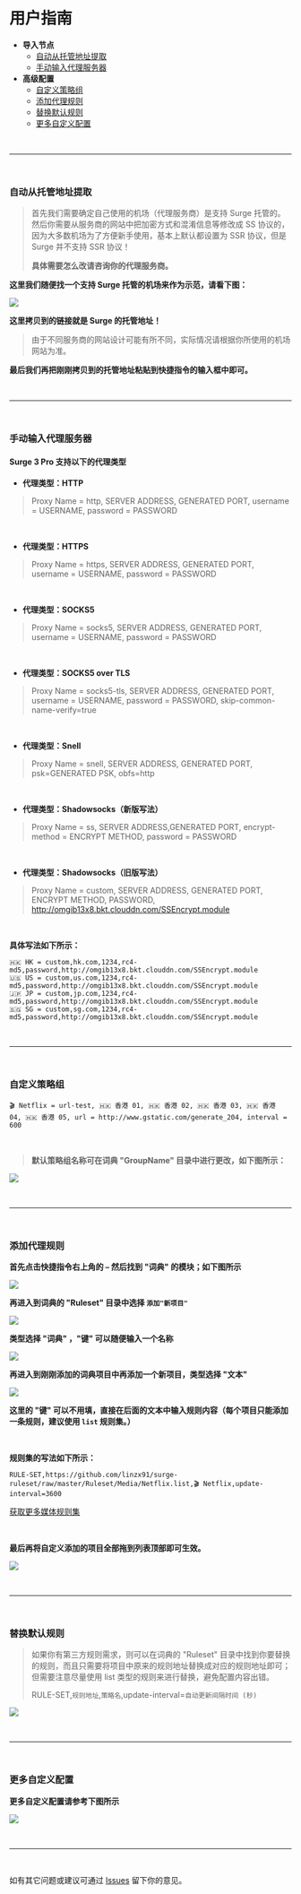 # 用户指南
* **导入节点**
    * [自动从托管地址提取](#automatic_add_proxy)
    * [手动输入代理服务器](#manual_add_proxy)
* **高级配置**
    * [自定义策略组](#custom_group)
    * [添加代理规则](#addrule)
    * [替换默认规则](#replace)
    * [更多自定义配置](#custom)

<br>

-------

<br>

### 自动从托管地址提取
<a id="automatic_add_proxy"></a>

> 首先我们需要确定自己使用的机场（代理服务商）是支持 Surge 托管的。然后你需要从服务商的网站中把加密方式和混淆信息等修改成 SS 协议的，因为大多数机场为了方便新手使用，基本上默认都设置为 SSR 协议，但是 Surge 并不支持 SSR 协议！
> 
> **具体需要怎么改请咨询你的代理服务商。**

**这里我们随便找一个支持 Surge 托管的机场来作为示范，请看下图：**

![](https://github.com/linzx91/surge-ruleset/raw/master/Images/Add_Proxy.png)

**这里拷贝到的链接就是 Surge 的托管地址！**

> 由于不同服务商的网站设计可能有所不同，实际情况请根据你所使用的机场网站为准。

**最后我们再把刚刚拷贝到的托管地址粘贴到快捷指令的输入框中即可。**

<br>

-------

<br>

### 手动输入代理服务器
<a id="manual_add_proxy"></a>

#### Surge 3 Pro 支持以下的代理类型

* **代理类型：HTTP**

> Proxy Name = http, SERVER ADDRESS, GENERATED PORT, username = USERNAME, password = PASSWORD

<br>

* **代理类型：HTTPS**

> Proxy Name = https, SERVER ADDRESS, GENERATED PORT, username = USERNAME, password = PASSWORD

<br>

* **代理类型：SOCKS5**

> Proxy Name = socks5, SERVER ADDRESS, GENERATED PORT, username = USERNAME, password = PASSWORD

<br>

* **代理类型：SOCKS5 over TLS**

> Proxy Name = socks5-tls, SERVER ADDRESS, GENERATED PORT, username = USERNAME, password = PASSWORD, skip-common-name-verify=true

<br>

* **代理类型：Snell**

> Proxy Name = snell, SERVER ADDRESS, GENERATED PORT, psk=GENERATED PSK, obfs=http

<br>

* **代理类型：Shadowsocks（新版写法）**

> Proxy Name = ss, SERVER ADDRESS,GENERATED PORT, encrypt-method = ENCRYPT METHOD, password = PASSWORD

<br>

* **代理类型：Shadowsocks（旧版写法）**

> Proxy Name = custom, SERVER ADDRESS, GENERATED PORT, ENCRYPT METHOD, PASSWORD, http://omgib13x8.bkt.clouddn.com/SSEncrypt.module

<br>

**具体写法如下所示：**

```
🇭🇰 HK = custom,hk.com,1234,rc4-md5,password,http://omgib13x8.bkt.clouddn.com/SSEncrypt.module
🇺🇸 US = custom,us.com,1234,rc4-md5,password,http://omgib13x8.bkt.clouddn.com/SSEncrypt.module
🇯🇵 JP = custom,jp.com,1234,rc4-md5,password,http://omgib13x8.bkt.clouddn.com/SSEncrypt.module
🇸🇬 SG = custom,sg.com,1234,rc4-md5,password,http://omgib13x8.bkt.clouddn.com/SSEncrypt.module
```

<br>

-------

<br>

### 自定义策略组
<a id="custom_group"></a>

```
🎬 Netflix = url-test, 🇭🇰 香港 01, 🇭🇰 香港 02, 🇭🇰 香港 03, 🇭🇰 香港 04, 🇭🇰 香港 05, url = http://www.gstatic.com/generate_204, interval = 600
```

<br>

> **默认策略组名称可在词典 "GroupName" 目录中进行更改，如下图所示：**

![](https://github.com/linzx91/surge-ruleset/raw/master/Images/Group_Name.png)

<br>

-------

<br>

### 添加代理规则
<a id="addrule"></a>

**首先点击快捷指令右上角的 `⋯` 然后找到 "词典" 的模块；如下图所示**

![](https://github.com/linzx91/surge-ruleset/raw/master/Images/Add_Rules_01.png)
<br>

**再进入到词典的 "Ruleset" 目录中选择 `添加"新项目"`**

![](https://github.com/linzx91/surge-ruleset/raw/master/Images/Add_Rules_02.png)
<br>

**类型选择 "词典" ，"键" 可以随便输入一个名称**

![](https://github.com/linzx91/surge-ruleset/raw/master/Images/Add_Rules_03.png)
<br>

**再进入到刚刚添加的词典项目中再添加一个新项目，类型选择 "文本"**

![](https://github.com/linzx91/surge-ruleset/raw/master/Images/Add_Rules_04.png)
<br>

**这里的 "键" 可以不用填，直接在后面的文本中输入规则内容（每个项目只能添加一条规则，建议使用 `list` 规则集。）**

<br>

**规则集的写法如下所示：**

```
RULE-SET,https://github.com/linzx91/surge-ruleset/raw/master/Ruleset/Media/Netflix.list,🎬 Netflix,update-interval=3600
```

[获取更多媒体规则集](https://github.com/linzx91/surge-ruleset/tree/master/Ruleset/Media)

<br>

**最后再将自定义添加的项目全部拖到列表顶部即可生效。**

![](https://github.com/linzx91/surge-ruleset/raw/master/Images/Add_Rules_05.png)

<br>

-------

<br>

### 替换默认规则
<a id="replace"></a>

> 如果你有第三方规则需求，则可以在词典的 "Ruleset" 目录中找到你要替换的规则，而且只需要将项目中原来的规则地址替换成对应的规则地址即可；但需要注意尽量使用 list 类型的规则来进行替换，避免配置内容出错。
> 
> RULE-SET,`规则地址`,`策略名`,update-interval=`自动更新间隔时间 (秒)`

![](https://github.com/linzx91/surge-ruleset/raw/master/Images/Add_Rules_06.png)

<br>

-------

<br>

### 更多自定义配置
<a id="custom"></a>

**更多自定义配置请参考下图所示**

![](https://github.com/linzx91/surge-ruleset/raw/master/Images/Custom.png)

<br>

-------

<br>

如有其它问题或建议可通过 [Issues](https://github.com/linzx91/surge-ruleset/issues) 留下你的意见。